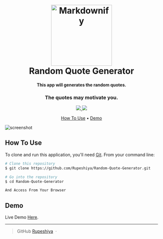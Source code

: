 <h1 align="center">
	<br>
	<a href="http://www.amitmerchant.com/electron-markdownify">
		<img src="https://raw.githubusercontent.com/amitmerchant1990/electron-markdownify/master/app/img/markdownify.png" alt="Markdownify" width="200">
	</a>
	<br>
	Random Quote Generator
	<br>
</h1>

<h4 align="center">
	This app will generates the random quotes.
</h4>

<h3 align="center">
	The quotes may motivate you.
</h3>

<p align="center">
	<a href="https://saythanks.io/to/Rupeshiya">
		<img src="https://img.shields.io/badge/SayThanks.io-%E2%98%BC-1EAEDB.svg">
	</a>
	<a href="https://www.paypal.me/Rupeshiya">
		<img src="https://img.shields.io/badge/$-donate-ff69b4.svg?maxAge=2592000&amp;style=flat">
	</a>
</p>

<p align="center">
	<a href="#how-to-use">How To Use</a> •
	<a href="#demo">Demo</a>
</p>

![screenshot](https://camo.githubusercontent.com/327dec52023757053852f837c44c2110ff6b1bfd/68747470733a2f2f692e706f7374696d672e63632f76386a486e57596e2f44656570696e5f53637265656e73686f745f73656c6563742d617265615f32303138313030333232323533312e706e67)

## How To Use

To clone and run this application, you'll need [Git](https://git-scm.com). From your command line:

```bash
# Clone this repository
$ git clone https://github.com/Rupeshiya/Random-Quote-Generator.git

# Go into the repository
$ cd Random-Quote-Generator

And Access From Your Browser
```

## Demo

Live Demo [Here](https://rupeshiya.github.io/Random-Quote-Generator/).

---

> GitHub [Rupeshiya](https://github.com/Rupeshiya) &nbsp;&middot;&nbsp;
